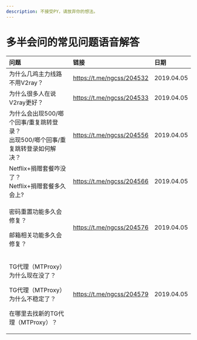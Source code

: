 ```yaml
---
description: 不接受PY，请放弃你的想法。
---
```


# 多半会问的常见问题语音解答

  


<table>
  <thead>
    <tr>
      <th style="text-align:left">&#x95EE;&#x9898;</th>
      <th style="text-align:left">&#x94FE;&#x63A5;</th>
      <th style="text-align:left">&#x65E5;&#x671F;</th>
    </tr>
  </thead>
  <tbody>
    <tr>
      <td style="text-align:left">&#x4E3A;&#x4EC0;&#x4E48;&#x51E0;&#x9E21;&#x4E3B;&#x529B;&#x7EBF;&#x8DEF;&#x4E0D;&#x7528;V2ray&#xFF1F;</td>
      <td
      style="text-align:left"><a href="https://t.me/ngcss/204532">https://t.me/ngcss/204532</a>
        </td>
        <td style="text-align:left">2019.04.05</td>
    </tr>
    <tr>
      <td style="text-align:left">&#x4E3A;&#x4EC0;&#x4E48;&#x5F88;&#x591A;&#x4EBA;&#x5728;&#x8BF4;V2ray&#x66F4;&#x597D;&#xFF1F;</td>
      <td
      style="text-align:left"><a href="https://t.me/ngcss/204533">https://t.me/ngcss/204533</a>
        </td>
        <td style="text-align:left">2019.04.05</td>
    </tr>
    <tr>
      <td style="text-align:left">&#x4E3A;&#x4EC0;&#x4E48;&#x4F1A;&#x51FA;&#x73B0;500/&#x5577;&#x4E2A;&#x56DE;&#x4E8B;/&#x91CD;&#x590D;&#x8DF3;&#x8F6C;&#x767B;&#x5F55;&#xFF1F;
        <br
        />&#x51FA;&#x73B0;500/&#x5577;&#x4E2A;&#x56DE;&#x4E8B;/&#x91CD;&#x590D;&#x8DF3;&#x8F6C;&#x767B;&#x5F55;&#x5982;&#x4F55;&#x89E3;&#x51B3;&#xFF1F;</td>
      <td
      style="text-align:left"><a href="https://t.me/ngcss/204556">https://t.me/ngcss/204556</a>
        </td>
        <td style="text-align:left">2019.04.05</td>
    </tr>
    <tr>
      <td style="text-align:left">Netflix+&#x6350;&#x8D60;&#x5957;&#x9910;&#x548B;&#x6CA1;&#x4E86;&#xFF1F;
        <br
        />Netflix+&#x6350;&#x8D60;&#x5957;&#x9910;&#x591A;&#x4E45;&#x4F1A;&#x4E0A;?</td>
      <td
      style="text-align:left"><a href="https://t.me/ngcss/204566">https://t.me/ngcss/204566</a>
        </td>
        <td style="text-align:left">2019.04.05</td>
    </tr>
    <tr>
      <td style="text-align:left">
        <p>&#x5BC6;&#x7801;&#x91CD;&#x7F6E;&#x529F;&#x80FD;&#x591A;&#x4E45;&#x4F1A;&#x4FEE;&#x590D;&#xFF1F;</p>
        <p>&#x90AE;&#x7BB1;&#x76F8;&#x5173;&#x529F;&#x80FD;&#x591A;&#x4E45;&#x4F1A;&#x4FEE;&#x590D;&#xFF1F;</p>
      </td>
      <td style="text-align:left"><a href="https://t.me/ngcss/204576">https://t.me/ngcss/204576</a>
      </td>
      <td style="text-align:left">2019.04.05</td>
    </tr>
    <tr>
      <td style="text-align:left">
        <p>TG&#x4EE3;&#x7406;&#xFF08;MTProxy&#xFF09;&#x4E3A;&#x4EC0;&#x4E48;&#x73B0;&#x5728;&#x6CA1;&#x4E86;&#xFF1F;</p>
        <p>TG&#x4EE3;&#x7406;&#xFF08;MTProxy&#xFF09;&#x4E3A;&#x4EC0;&#x4E48;&#x4E0D;&#x7A33;&#x5B9A;&#x4E86;&#xFF1F;</p>
        <p>&#x5728;&#x54EA;&#x91CC;&#x53BB;&#x627E;&#x65B0;&#x7684;TG&#x4EE3;&#x7406;&#xFF08;MTProxy&#xFF09;&#xFF1F;</p>
      </td>
      <td style="text-align:left"><a href="https://t.me/ngcss/204579">https://t.me/ngcss/204579</a>
      </td>
      <td style="text-align:left">2019.04.05</td>
    </tr>
  </tbody>
</table>